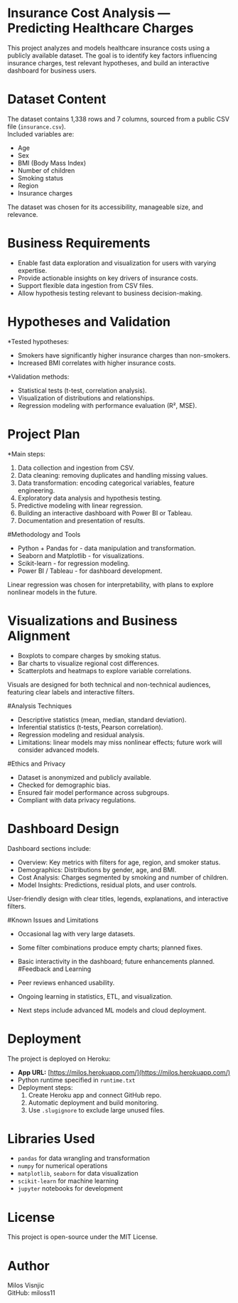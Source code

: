 # Insurance Cost Analysis — Predicting Healthcare Charges

This project analyzes and models healthcare insurance costs using a publicly available dataset. The goal is to identify key factors influencing insurance charges, test relevant hypotheses, and build an interactive dashboard for business users.

# Dataset Content

The dataset contains 1,338 rows and 7 columns, sourced from a public CSV file (`insurance.csv`).  
Included variables are:
- Age
- Sex
- BMI (Body Mass Index)
- Number of children
- Smoking status
- Region
- Insurance charges

The dataset was chosen for its accessibility, manageable size, and relevance.

# Business Requirements

- Enable fast data exploration and visualization for users with varying expertise.
- Provide actionable insights on key drivers of insurance costs.
- Support flexible data ingestion from CSV files.
- Allow hypothesis testing relevant to business decision-making.

# Hypotheses and Validation

*Tested hypotheses:
- Smokers have significantly higher insurance charges than non-smokers.
- Increased BMI correlates with higher insurance costs.

*Validation methods:
- Statistical tests (t-test, correlation analysis).
- Visualization of distributions and relationships.
- Regression modeling with performance evaluation (R², MSE).

# Project Plan

*Main steps:
1. Data collection and ingestion from CSV.
2. Data cleaning: removing duplicates and handling missing values.
3. Data transformation: encoding categorical variables, feature engineering.
4. Exploratory data analysis and hypothesis testing.
5. Predictive modeling with linear regression.
6. Building an interactive dashboard with Power BI or Tableau.
7. Documentation and presentation of results.

#Methodology and Tools

- Python + Pandas for - data manipulation and transformation.
- Seaborn and Matplotlib - for visualizations.
- Scikit-learn - for regression modeling.
- Power BI / Tableau - for dashboard development.

Linear regression was chosen for interpretability, with plans to explore nonlinear models in the future.

# Visualizations and Business Alignment

- Boxplots to compare charges by smoking status.
- Bar charts to visualize regional cost differences.
- Scatterplots and heatmaps to explore variable correlations.

Visuals are designed for both technical and non-technical audiences, featuring clear labels and interactive filters.

#Analysis Techniques

- Descriptive statistics (mean, median, standard deviation).
- Inferential statistics (t-tests, Pearson correlation).
- Regression modeling and residual analysis.
- Limitations: linear models may miss nonlinear effects; future work will consider advanced models.

#Ethics and Privacy

- Dataset is anonymized and publicly available.
- Checked for demographic bias.
- Ensured fair model performance across subgroups.
- Compliant with data privacy regulations.

# Dashboard Design

Dashboard sections include:
- Overview: Key metrics with filters for age, region, and smoker status.
- Demographics: Distributions by gender, age, and BMI.
- Cost Analysis: Charges segmented by smoking and number of children.
- Model Insights: Predictions, residual plots, and user controls.

User-friendly design with clear titles, legends, explanations, and interactive filters.

#Known Issues and Limitations

- Occasional lag with very large datasets.
- Some filter combinations produce empty charts; planned fixes.
- Basic interactivity in the dashboard; future enhancements planned.
#Feedback and Learning

- Peer reviews enhanced usability.
- Ongoing learning in statistics, ETL, and visualization.
- Next steps include advanced ML models and cloud deployment.

# Deployment

The project is deployed on Heroku:
- **App URL:** [https://milos.herokuapp.com/](https://milos.herokuapp.com/)
- Python runtime specified in `runtime.txt`
- Deployment steps:
  1. Create Heroku app and connect GitHub repo.
  2. Automatic deployment and build monitoring.
  3. Use `.slugignore` to exclude large unused files.

# Libraries Used

- `pandas` for data wrangling and transformation  
- `numpy` for numerical operations  
- `matplotlib`, `seaborn` for data visualization  
- `scikit-learn` for machine learning  
- `jupyter` notebooks for development 
 
# License

This project is open-source under the MIT License.

# Author

Milos Visnjic  
GitHub: miloss11  

